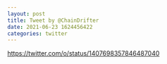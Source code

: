 ```yaml
--- 
layout: post 
title: Tweet by @ChainDrifter 
date: 2021-06-23 1624456422 
categories: twitter 
--- 
```

https://twitter.com/o/status/1407698357846487040